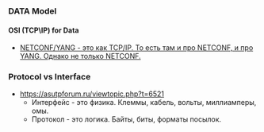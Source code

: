 ### DATA Model
#### OSI (TCP\IP) for Data
- [NETCONF/YANG - это как TCP/IP. То есть там и про NETCONF, и про YANG. Однако не только NETCONF.](https://habr.com/ru/articles/667440/)


### Protocol vs Interface
- https://asutpforum.ru/viewtopic.php?t=6521
  - Интерфейс - это физика. Клеммы, кабель, вольты, миллиамперы, омы.
  - Протокол - это логика. Байты, биты, форматы посылок.

